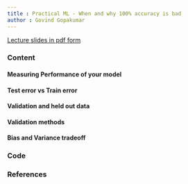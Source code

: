 ```yaml
---
title : Practical ML - When and why 100% accuracy is bad
author : Govind Gopakumar
---
```


[Lecture slides in pdf form](lec10.pdf)

### Content

#### Measuring Performance of your model

#### Test error vs Train error

#### Validation and held out data

#### Validation methods

#### Bias and Variance tradeoff



### Code


### References

